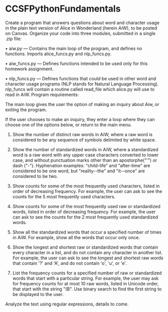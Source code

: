 # CCSFPythonFundamentals

Create a program that answers questions about word and character usage in the plain text version of Alice in Wonderland (herein AiW), to be posted on Canvas. Organize your code into three modules, submitted in a single .zip file:

• aiw.py — Contains the main loop of the program, and defines no functions. Imports alice_funcs.py and nlp_funcs.py.

• aiw_funcs.py — Defines functions intended to be used only for this homework assignment.

• nlp_funcs.py — Defines functions that could be used in other word and character usage programs (NLP stands for Natural Language Processing). nlp_funcs will contain a routine called read_file which alice.py will use to read in AiW.
Program requirements:

The main loop gives the user the option of making an inquiry about Aiw, or exiting the program.

If the user chooses to make an inquiry, they enter a loop where they can choose one of the options below, or return to the main menu.

1. Show the number of distinct raw words in AiW, where a raw word is considered to be any sequence of symbols delimited by white space.

2. Show the number of standardized words in AiW, where a standardized word is a raw word with any upper case characters converted to lower case, and without punctuation marks other than an apostorphe("'") or dash ("-"). Hyphenation examples: "child-life" and "after-time" are considered to be one word, but "reality--the" and "it--once" are considered to be two.

3. Show counts for some of the most frequently used characters, listed in order of decreasing frequency. For example, the user can ask to see the counts for the 5 most frequently used characters.

4. Show counts for some of the most frequently used raw or standardized words, listed in order of decreasing frequency. For example, the user can ask to see the counts for the 2 most frequently used standardized words.

5. Show all the standardized words that occur a specified number of times in AiW. For example, show all the words that occur only once.

6. Show the longest and shortest raw or standardized words that contain every character in a list, and do not contain any character in another list. For example, the user can ask to see the longest and shortest raw words that contain '?' and 'A', and do not contain 'o', 'u', or 'e'.

7. List the frequency counts for a specified number of raw or standardized words that start with a particular string. For example, the user may ask for frequency counts for at most 10 raw words, listed in Unicode order, that start with the string "(B". Use binary search to find the first string to be displayed to the user.

Analyze the text using regular expressions, details to come.
